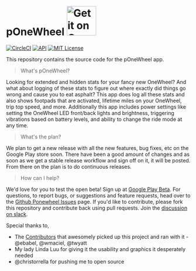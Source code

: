 # pOneWheel  <a style="margin-bottom: 0;" href='https://play.google.com/store/apps/details?id=net.kwatts.powtools'><img alt='Get it on Google Play' src='https://play.google.com/intl/en_us/badges/images/generic/en_badge_web_generic.png' height="80px"/></a>
[![CircleCI](https://img.shields.io/circleci/project/github/ponewheel/android-ponewheel/master.svg)](https://circleci.com/gh/ponewheel/android-ponewheel) [![API](https://img.shields.io/badge/API-21%2B-green.svg?style=flat)](https://android-arsenal.com/api?level=21) [![MIT License](https://img.shields.io/github/license/ponewheel/android-ponewheel.svg)](https://opensource.org/licenses/mit-license.php)

This repository contains the source code for the pOneWheel app.

> What's pOneWheel?

Looking for extended and hidden stats for your fancy new OneWheel? And what about logging of these stats to figure out where exactly did things go wrong and cause you to eat asphalt? This app does log all these stats and also shows footpads that are activated, lifetime miles on your OneWheel, trip top speed, and more. Additionally this app includes power settings like setting the OneWheel LED front/back lights and brightness, triggering vibrations based on battery levels, and ability to change the ride mode at any time.

> What's the plan?

We plan to get a new release with all the new features, bug fixes, etc on the Google Play store soon. There have been a good amount of changes and as soon as we get a stable release workflow and sign off on it, it will be posted. From there on the plan is to do continuous releases.

> How can I help?

We'd love for you to test the open beta! Sign up at [Google Play Beta]. For questions, to report bugs, or suggestions and feature requests, head over to the [Github Ponewheel Issues] page. If you'd like to contribute, please fork this repository and contribute back using pull requests. Join the [discussion on slack].


Special thanks to,
- The [Contributors] that awesomely picked up this project and ran with it - @ebabel, @wmaciel, @twyatt
- My lady Linda Luu for giving it the usability and graphics it desperately needed
- @christorrella for pushing me to open source

<!-- ![ponewheel logo](artwork/logo.png?raw=true) -->
<!-- ![main screenshot](https://lh3.googleusercontent.com/9H6BH3lNRwYY50xUHNbHnpy68aAvUzxEuhE2Y-dcRB84hSeJx0EHScNe7v01bJTF8w=h310-rw) -->


[Github Ponewheel Issues]: https://github.com/ponewheel/android-ponewheel/issues
[Contributors]: https://github.com/ponewheel/android-ponewheel/graphs/contributors
[OneWheel]: https://onewheel.com/
[Google Play]: https://play.google.com/store/apps/details?id=net.kwatts.powtools
[Google Play Beta]: https://play.google.com/apps/testing/net.kwatts.powtools
[discussion on slack]: https://join.slack.com/t/ponewheel/shared_invite/enQtMjk5Nzg0NzAzMzAzLTRmMDY1YWVlN2NlYThhMDRkNzEyMTIwOWRmM2Y3YzcyNDRkMmRkM2I1Zjc3MWQ4ODc1OTNiMjAwZGZhZjYxOTA
